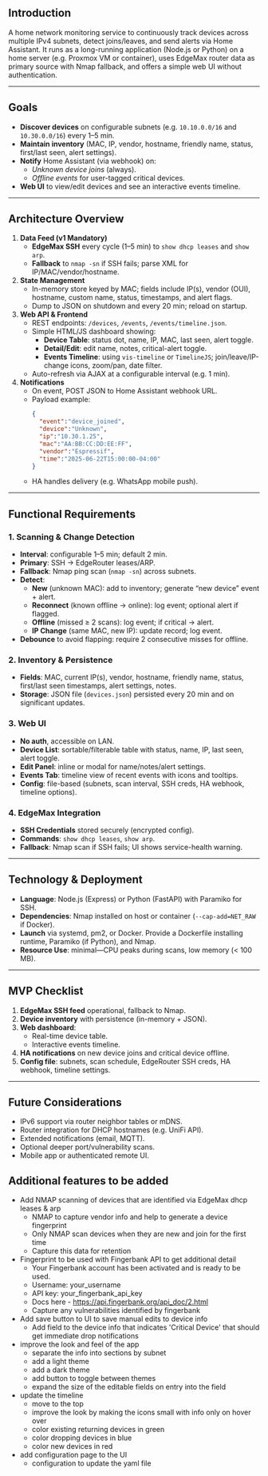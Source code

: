 ## Introduction

A home network monitoring service to continuously track devices across multiple IPv4 subnets, detect joins/leaves, and send alerts via Home Assistant. It runs as a long-running application (Node.js or Python) on a home server (e.g. Proxmox VM or container), uses EdgeMax router data as primary source with Nmap fallback, and offers a simple web UI without authentication.

---

## Goals

- **Discover devices** on configurable subnets (e.g. `10.10.0.0/16` and `10.30.0.0/16`) every 1–5 min.  
- **Maintain inventory** (MAC, IP, vendor, hostname, friendly name, status, first/last seen, alert settings).  
- **Notify** Home Assistant (via webhook) on:  
  - *Unknown device joins* (always).  
  - *Offline events* for user-tagged critical devices.  
- **Web UI** to view/edit devices and see an interactive events timeline.

---

## Architecture Overview

1. **Data Feed (v1 Mandatory)**
   - **EdgeMax SSH** every cycle (1–5 min) to `show dhcp leases` and `show arp`.  
   - **Fallback** to `nmap -sn` if SSH fails; parse XML for IP/MAC/vendor/hostname.  
2. **State Management**
   - In-memory store keyed by MAC; fields include IP(s), vendor (OUI), hostname, custom name, status, timestamps, and alert flags.  
   - Dump to JSON on shutdown and every 20 min; reload on startup.  
3. **Web API & Frontend**
   - REST endpoints: `/devices`, `/events`, `/events/timeline.json`.  
   - Simple HTML/JS dashboard showing:  
     - **Device Table**: status dot, name, IP, MAC, last seen, alert toggle.  
     - **Detail/Edit**: edit name, notes, critical-alert toggle.  
     - **Events Timeline**: using `vis-timeline` or `TimelineJS`; join/leave/IP-change icons, zoom/pan, date filter.  
   - Auto-refresh via AJAX at a configurable interval (e.g. 1 min).  
4. **Notifications**
   - On event, POST JSON to Home Assistant webhook URL.  
   - Payload example:
     ```json
     {
       "event":"device_joined",
       "device":"Unknown",
       "ip":"10.30.1.25",
       "mac":"AA:BB:CC:DD:EE:FF",
       "vendor":"Espressif",
       "time":"2025-06-22T15:00:00-04:00"
     }
     ```
   - HA handles delivery (e.g. WhatsApp mobile push).

---

## Functional Requirements

### 1. Scanning & Change Detection

- **Interval**: configurable 1–5 min; default 2 min.  
- **Primary**: SSH → EdgeRouter leases/ARP.  
- **Fallback**: Nmap ping scan (`nmap -sn`) across subnets.  
- **Detect**:
  - **New** (unknown MAC): add to inventory; generate “new device” event + alert.  
  - **Reconnect** (known offline → online): log event; optional alert if flagged.  
  - **Offline** (missed ≥ 2 scans): log event; if critical → alert.  
  - **IP Change** (same MAC, new IP): update record; log event.  
- **Debounce** to avoid flapping: require 2 consecutive misses for offline.

### 2. Inventory & Persistence

- **Fields**: MAC, current IP(s), vendor, hostname, friendly name, status, first/last seen timestamps, alert settings, notes.  
- **Storage**: JSON file (`devices.json`) persisted every 20 min and on significant updates.

### 3. Web UI

- **No auth**, accessible on LAN.  
- **Device List**: sortable/filterable table with status, name, IP, last seen, alert toggle.  
- **Edit Panel**: inline or modal for name/notes/alert settings.  
- **Events Tab**: timeline view of recent events with icons and tooltips.  
- **Config**: file-based (subnets, scan interval, SSH creds, HA webhook, timeline options).

### 4. EdgeMax Integration

- **SSH Credentials** stored securely (encrypted config).  
- **Commands**: `show dhcp leases`, `show arp`.  
- **Fallback**: Nmap scan if SSH fails; UI shows service-health warning.

---

## Technology & Deployment

- **Language**: Node.js (Express) or Python (FastAPI) with Paramiko for SSH.  
- **Dependencies**: Nmap installed on host or container (`--cap-add=NET_RAW` if Docker).  
- **Launch** via systemd, pm2, or Docker. Provide a Dockerfile installing runtime, Paramiko (if Python), and Nmap.  
- **Resource Use**: minimal—CPU peaks during scans, low memory (< 100 MB).

---

## MVP Checklist

1. **EdgeMax SSH feed** operational, fallback to Nmap.  
2. **Device inventory** with persistence (in-memory + JSON).  
3. **Web dashboard**:  
   - Real-time device table.  
   - Interactive events timeline.  
4. **HA notifications** on new device joins and critical device offline.  
5. **Config file**: subnets, scan schedule, EdgeRouter SSH creds, HA webhook, timeline settings.

---

## Future Considerations

- IPv6 support via router neighbor tables or mDNS.  
- Router integration for DHCP hostnames (e.g. UniFi API).  
- Extended notifications (email, MQTT).  
- Optional deeper port/vulnerability scans.  
- Mobile app or authenticated remote UI.

## Additional features to be added 

- Add NMAP scanning of devices that are identified via EdgeMax dhcp leases & arp
  - NMAP to capture vendor info and help to generate a device fingerprint
  - Only NMAP scan devices when they are new and join for the first time
  - Capture this data for retention
- Fingerprint to be used with Fingerbank API to get additional detail
  - Your Fingerbank account has been activated and is ready to be used.
  - Username: your_username
  - API key: your_fingerbank_api_key
  - Docs here - https://api.fingerbank.org/api_doc/2.html
  - Capture any vulnerabilities identified by fingerbank
- Add save button to UI to save manual edits to device info
  - Add field to the device info that indicates 'Critical Device' that should get immediate drop notifications
- improve the look and feel of the app
  - separate the info into sections by subnet
  - add a light theme
  - add a dark theme
  - add button to toggle between themes
  - expand the size of the editable fields on entry into the field
- update the timeline 
  - move to the top
  - improve the look by making the icons small with info only on hover over
  - color existing returning devices in green
  - color dropping devices in blue
  - color new devices in red
- add configuration page to the UI 
  - configuration to update the yaml file